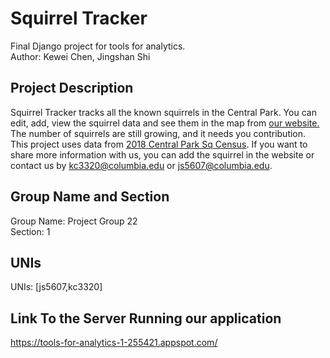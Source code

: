 # Squirrel Tracker

Final Django project for tools for analytics.  
Author: Kewei Chen, Jingshan Shi

## Project Description

Squirrel Tracker tracks all the known squirrels in the Central Park. You can edit, add, view the squirrel data and see them in the map from [our website.](https://tools-for-analytics-1-255421.appspot.com/)  
The number of squirrels are still growing, and it needs you contribution. This project uses data from [2018 Central Park Sq Census](https://data.cityofnewyork.us/Environment/2018-Central-Park-Squirrel-Census-Squirrel-Data/vfnx-vebw). If you want to share more information with us, you can add the squirrel in the website or contact us by kc3320@columbia.edu or js5607@columbia.edu.

## Group Name and Section  

Group Name: Project Group 22   
Section: 1

## UNIs  

UNIs: [js5607,kc3320]  

## Link To the Server Running our application  

<https://tools-for-analytics-1-255421.appspot.com/>
